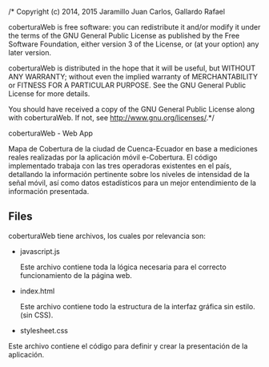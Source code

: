 /*
Copyright (c) 2014, 2015 Jaramillo Juan Carlos, Gallardo Rafael

coberturaWeb is free software: you can redistribute it and/or modify
it under the terms of the GNU General Public License as published by
the Free Software Foundation, either version 3 of the License, or
(at your option) any later version.

coberturaWeb is distributed in the hope that it will be useful,
but WITHOUT ANY WARRANTY; without even the implied warranty of
MERCHANTABILITY or FITNESS FOR A PARTICULAR PURPOSE.  See the
GNU General Public License for more details.

You should have received a copy of the GNU General Public License
along with coberturaWeb.  If not, see <http://www.gnu.org/licenses/>.*/

coberturaWeb - Web App

Mapa de Cobertura de la ciudad de Cuenca-Ecuador en base a mediciones reales realizadas por la aplicación móvil e-Cobertura. El código implementado trabaja con las tres operadoras existentes en el país, detallando la información pertinente sobre los niveles de intensidad de la señal móvil, así como datos estadísticos para un mejor entendimiento de la información presentada. 



## Files

coberturaWeb tiene archivos, los cuales por relevancia son:

*   javascript.js

	Este archivo contiene toda la lógica necesaria para el correcto funcionamiento de la página web.  

*   index.html

	Este archivo contiene todo la estructura de la interfaz gráfica sin estilo. (sin CSS).
	
*   stylesheet.css
  
  Este archivo contiene el código para definir y crear la presentación de la aplicación.
